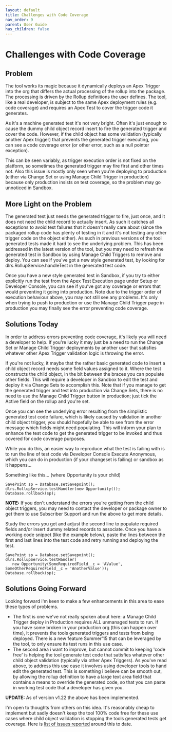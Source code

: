 ```yaml
---
layout: default
title: Challenges with Code Coverage
nav_order: 9
parent: User Guide
has_children: false
---
```


# Challenges with Code Coverage 

## Problem

The tool works its magic because it dynamically deploys an Apex Trigger into the org that differs the actual processing of the rollup into the package. The processing is driven by the Rollup definitions the user defines. The tool, like a real developer, is subject to the same Apex deployment rules (e.g. code coverage) and requires an Apex Test to cover the trigger code it generates.

As it's a machine generated test it's not very bright. Often it's just enough to cause the dummy child object record insert to fire the generated trigger and cover the code. However, if the child object has some validation (typically another Apex trigger) that prevents the generated trigger executing, you can see a code coverage error (or other error, such as a null pointer exception).

This can be seen variably, as trigger execution order is not fixed on the platform, so sometimes the generated trigger may fire first and other times not. Also this issue is mostly only seen when you're deploying to production (either via Change Set or using Manage Child Trigger in production) because only production insists on test coverage, so the problem may go unnoticed in Sandbox.

## More Light on the Problem

The generated test just needs the generated trigger to fire, just once, and it does not need the child record to actually insert. As such it catches all exceptions to avoid test failures that it doesn't really care about (since the packaged rollup code has plenty of testing in it and it's not testing any other trigger code on the object either). As such in previous versions of the tool generated tests made it hard to see the underlying problem. This has been addressed in the latest version of the tool, but you may need to refresh the generated test in Sandbox by using Manage Child Triggers to remove and deploy. You can see if you've got a new style generated test, by looking for dlrs.RollupService.handleTest in the generated test code.

Once you have a new style generated test in Sandbox, if you try to either explicitly run the test from the Apex Test Execution page under Setup or Developer Console, you can see if you've got any coverage or errors that would preventing it going into production. Note due to the trigger order of execution behaviour above, you may not still see any problems. It's only when trying to push to production or use the Manage Child Trigger page in production you may finally see the error preventing code coverage.

## Solutions Today

In order to address errors preventing code coverage, it's likely you will need a developer to help. If you're lucky it may just be a need to run the Change Set or Manage Child Trigger deployments by another user that satisfies whatever other Apex Trigger validation logic is throwing the error.

If you're not lucky, it maybe that the rather basic generated code to insert a child object record needs some field values assigned to it. Where the test constructs the child object, in the bit between the braces you can populate other fields. This will require a developer in Sandbox to edit the test and deploy it via Change Sets to accomplish this. Note that if you manage to get the generated trigger and test into production via Change Sets, there is no need to use the Manage Child Trigger button in production; just tick the Active field on the rollup and you're set.

Once you can see the underlying error resulting from the simplistic generated test code failure, which is likely caused by validation in another child object trigger, you should hopefully be able to see from the error message which fields might need populating. This will inform your plan to enhance the test code to get the generated trigger to be invoked and thus covered for code coverage purposes.

While you do this, an easier way to reproduce what the test is failing with is to run the line of test code via Developer Console Execute Anonymous, which you can do in production (if your changeset is failing) or sandbox as it happens...

Something like this... (where Opportunity is your child)

    SavePoint sp = Database.setSavepoint();
    dlrs.RollupService.testHandler(new Opportunity());
    Database.rollback(sp);

**NOTE:** If you don't understand the errors you're getting from the child object triggers, you may need to contact the developer or package owner to get them to use Subscriber Support and run the above to get more details.

Study the errors you get and adjust the second line to populate required fields and/or insert dummy related records to associate. Once you have a working code snippet (like the example below), paste the lines between the first and last lines into the test code and retry running and deploying the test.

    SavePoint sp = Database.setSavepoint();
    dlrs.RollupService.testHandler(
       new Opportunity(SomeRequiredField__c = 'AValue', SomeOtherRequiredField__c = 'AnotherValue'));
    Database.rollback(sp);

## Solutions Going Forward

Looking forward i'm keen to make a few enhancements in this area to ease these types of problems.

- The first is one we've not really spoken about here: a Manage Child Trigger deploy in Production requires ALL unmanaged tests to run. If you have some broken in your production org (this can happen over time), it prevents the tools generated triggers and tests from being deployed. There is a new feature Summer'15 that can be leveraged by the tool, to only ensure its test runs in this use case.
- The second area i want to improve, but cannot commit to keeping 'code free' is helping the tool generate test code that satisfies whatever other child object validation (typically via other Apex Triggers). As you've read above, to address this use case it involves using developer tools to hand edit the generated test. This is something i believe can be smooth out, by allowing the rollup definition to have a large text area field that contains a means to override the generated code, so that you can paste in working test code that a developer has given you.

**UPDATE:** As of version v1.22 the above has been implemented.

I'm open to thoughts from others on this idea. It's reasonably cheap to implement but sadly doesn't keep the tool 100% code free for these use cases where child object validation is stopping the tools generated tests get coverage. Here is [list of issues reported](https://github.com/afawcett/declarative-lookup-rollup-summaries/labels/code%20coverage%20or%20test%20issue) around this to date.
